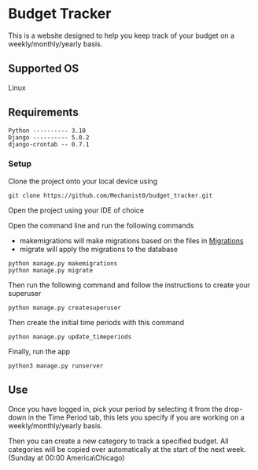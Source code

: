 # Budget Tracker
This is a website designed to help you keep track of your budget on a weekly/monthly/yearly basis.

## Supported OS
Linux

## Requirements
```
Python ---------- 3.10
Django ---------- 5.0.2
django-crontab -- 0.7.1
```

### Setup
Clone the project onto your local device using
```
git clone https://github.com/Mechanist0/budget_tracker.git
```

Open the project using your IDE of choice

Open the command line and run the following commands
- makemigrations will make migrations based on the files in [Migrations](https://github.com/Mechanist0/budget_tracker/tree/main/budget/migrations)
- migrate will apply the migrations to the database
```
python manage.py makemigrations
python manage.py migrate
```
Then run the following command and follow the instructions to create your superuser
```
python manage.py createsuperuser
```
Then create the initial time periods with this command
```
python manage.py update_timeperiods
```

Finally, run the app
```
python3 manage.py runserver
```

## Use
Once you have logged in, pick your period by selecting it from the drop-down in the Time Period tab, 
this lets you specify if you are working on a weekly/monthly/yearly basis.

Then you can create a new category to track a specified budget. 
All categories will be copied over automatically at the start of the next week. (Sunday at 00:00 America\Chicago)
